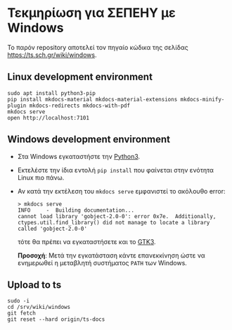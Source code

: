 # Τεκμηρίωση για ΣΕΠΕΗΥ με Windows

Το παρόν repository αποτελεί τον πηγαίο κώδικα της σελίδας
https://ts.sch.gr/wiki/windows.

## Linux development environment

```shell
sudo apt install python3-pip
pip install mkdocs-material mkdocs-material-extensions mkdocs-minify-plugin mkdocs-redirects mkdocs-with-pdf
mkdocs serve
open http://localhost:7101
```

## Windows development environment

-   Στα Windows εγκαταστήστε την [Python3](https://www.python.org/downloads/).
-   Εκτελέστε την ίδια εντολή `pip install` που φαίνεται στην ενότητα Linux
    πιο πάνω.
-   Αν κατά την εκτέλεση του `mkdocs serve` εμφανιστεί το ακόλουθο error:

    ```shell-session
    > mkdocs serve
    INFO     -  Building documentation...
    cannot load library 'gobject-2.0-0': error 0x7e.  Additionally, ctypes.util.find_library() did not manage to locate a library called 'gobject-2.0-0'
    ```

    τότε θα πρέπει να εγκαταστήσετε και το [GTK3](https://github.com/tschoonj/GTK-for-Windows-Runtime-Environment-Installer/releases/).

    **Προσοχή**: Μετά την εγκατάσταση κάντε επανεκκίνηση ώστε να ενημερωθεί η
    μεταβλητή συστήματος `PATH` των Windows.

## Upload to ts

```shell
sudo -i
cd /srv/wiki/windows
git fetch
git reset --hard origin/ts-docs
```
